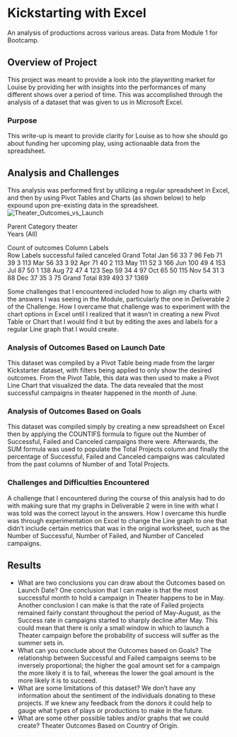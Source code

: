 # Kickstarting with Excel
An analysis of productions across various areas. Data from Module 1 for Bootcamp. 
## Overview of Project
This project was meant to provide a look into the playwriting market for Louise by providing her with insights into the performances of many different shows over a period of time. This was accomplished through the analysis of a dataset that was given to us in Microsoft Excel. 
### Purpose
This write-up is meant to provide clarity for Louise as to how she should go about funding her upcoming play, using actionaable data from the spreadsheet. 
## Analysis and Challenges
This analysis was performed first by utilizing a regular spreadsheet in Excel, and then by using Pivot Tables and Charts (as shown below) to help expound upon pre-existing data in the spreadsheet. ![Theater_Outcomes_vs_Launch](C:\Users\User_1\Downloads\Data_Analysis_Projects\Theater_Outcomes_vs_Launch.png)

Parent Category	theater			
Years	(All)			
				
Count of outcomes	Column Labels			
Row Labels	successful	failed	canceled	Grand Total
Jan	56	33	7	96
Feb	71	39	3	113
Mar	56	33	3	92
Apr	71	40	2	113
May	111	52	3	166
Jun	100	49	4	153
Jul	87	50	1	138
Aug	72	47	4	123
Sep	59	34	4	97
Oct	65	50		115
Nov	54	31	3	88
Dec	37	35	3	75
Grand Total	839	493	37	1369


 

Some challenges that I encountered included how to align my charts with the answers I was seeing in the Module, particularly the one in Deliverable 2 of the Challenge. How I overcame that challenge was to experiment with the chart options in Excel until I realized that it wasn’t in creating a new Pivot Table or Chart that I would find it but by editing the axes and labels for a regular Line graph that I would create. 
### Analysis of Outcomes Based on Launch Date
This dataset was compiled by a Pivot Table being made from the larger Kickstarter dataset, with filters being applied to only show the desired outcomes. From the Pivot Table, this data was then used to make a Pivot Line Chart that visualized the data. The data revealed that the most successful campaigns in theater happened in the month of June. 
### Analysis of Outcomes Based on Goals
This dataset was compiled simply by creating a new spreadsheet on Excel then by applying the COUNTIFS formula to figure out the Number of Successful, Failed and Canceled campaigns there were. Afterwards, the SUM formula was used to populate the Total Projects column and finally the percentage of Successful, Failed and Canceled campaigns was calculated from the past columns of Number of and Total Projects. 
### Challenges and Difficulties Encountered
A challenge that I encountered during the course of this analysis had to do with making sure that my graphs in Deliverable 2 were in line with what I was told was the correct layout in the answers. How I overcame this hurdle was through experimentation on Excel to change the Line graph to one that didn’t include certain metrics that was in the original worksheet, such as the Number of Successful, Number of Failed, and Number of Canceled campaigns. 
##  Results
- What are two conclusions you can draw about the Outcomes based on Launch Date?
One conclusion that I can make is that the most successful month to hold a campaign in Theater happens to be in May. Another conclusion I can make is that the rate of Failed projects remained fairly constant throughout the period of May-August, as the Success rate in campaigns started to sharply decline after May. This could mean that there is only a small window in which to launch a Theater campaign before the probability of success will suffer as the summer sets in.  
- What can you conclude about the Outcomes based on Goals?
The relationship between Successful and Failed campaigns seems to be inversely proportional; the higher the goal amount set for a campaign the more likely it is to fail, whereas the lower the goal amount is the more likely it is to succeed. 
- What are some limitations of this dataset?
We don’t have any information about the sentiment of the individuals donating to these projects. If we knew any feedback from the donors it could help to gauge what types of plays or productions to make in the future. 
- What are some other possible tables and/or graphs that we could create?
Theater Outcomes Based on Country of Origin. 
